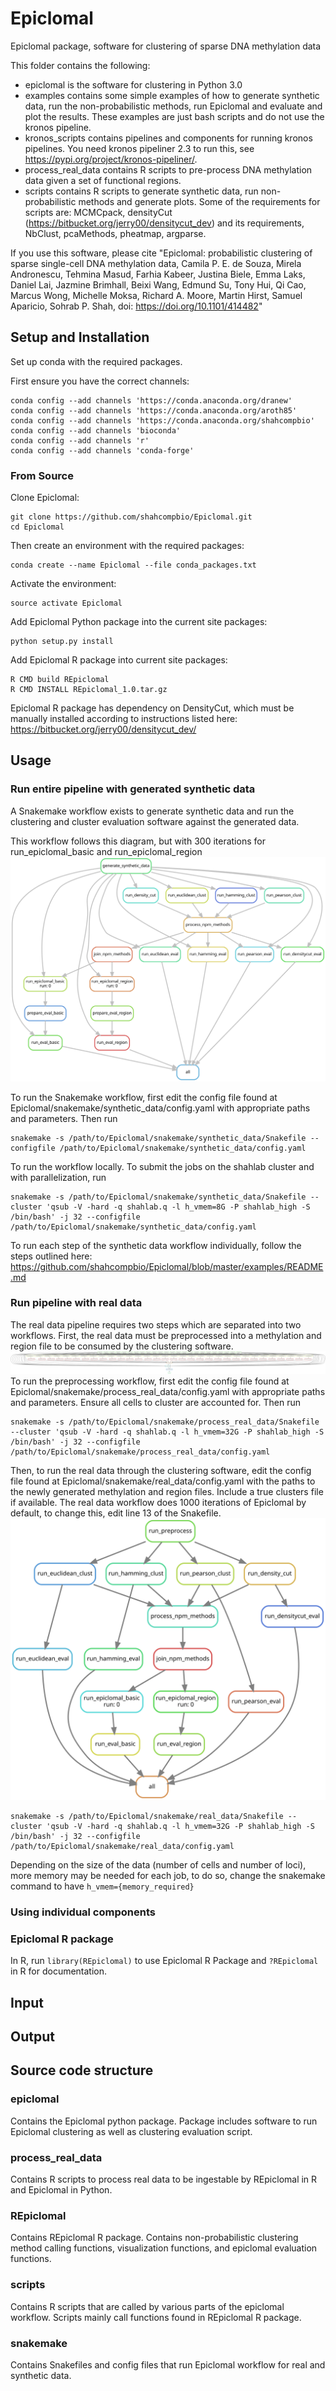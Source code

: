 # Epiclomal
Epiclomal package, software for clustering of sparse DNA methylation data

This folder contains the following:

- epiclomal is the software for clustering in Python 3.0
- examples contains some simple examples of how to generate synthetic data, run the non-probabilistic methods, run Epiclomal and evaluate and plot the results. These examples are just bash scripts and do not use the kronos pipeline.
- kronos_scripts contains pipelines and components for running kronos pipelines. You need kronos pipeliner 2.3 to run this, see https://pypi.org/project/kronos-pipeliner/.
- process_real_data contains R scripts to pre-process DNA methylation data given a set of functional regions.
- scripts contains R scripts to generate synthetic data, run non-probabilistic methods and generate plots. Some of the requirements for scripts are: MCMCpack, densityCut (https://bitbucket.org/jerry00/densitycut_dev) and its requirements, NbClust, pcaMethods, pheatmap, argparse.

If you use this software, please cite "Epiclomal: probabilistic clustering of sparse single-cell DNA methylation data,
Camila P. E. de Souza, Mirela Andronescu, Tehmina Masud, Farhia Kabeer, Justina Biele, Emma Laks, Daniel Lai, Jazmine Brimhall, Beixi Wang, Edmund Su, Tony Hui, Qi Cao, Marcus Wong, Michelle Moksa, Richard A. Moore, Martin Hirst, Samuel Aparicio, Sohrab P. Shah, doi: https://doi.org/10.1101/414482"


## Setup and Installation

Set up conda with the required packages.

First ensure you have the correct channels:
```
conda config --add channels 'https://conda.anaconda.org/dranew'
conda config --add channels 'https://conda.anaconda.org/aroth85'
conda config --add channels 'https://conda.anaconda.org/shahcompbio'
conda config --add channels 'bioconda'
conda config --add channels 'r'
conda config --add channels 'conda-forge'
```

### From Source

Clone Epiclomal:

```
git clone https://github.com/shahcompbio/Epiclomal.git
cd Epiclomal
```

Then create an environment with the required packages:

```
conda create --name Epiclomal --file conda_packages.txt
```

Activate the environment:

```
source activate Epiclomal
```

Add Epiclomal Python package into the current site packages:
```
python setup.py install
```

Add Epiclomal R package into current site packages:
```
R CMD build REpiclomal
R CMD INSTALL REpiclomal_1.0.tar.gz
```

Epiclomal R package has dependency on DensityCut, which must be manually installed according to instructions listed here: https://bitbucket.org/jerry00/densitycut_dev/

## Usage

### Run entire pipeline with generated synthetic data

A Snakemake workflow exists to generate synthetic data and run the clustering and cluster evaluation software against the generated data.

This workflow follows this diagram, but with 300 iterations for run_epiclomal_basic and run_epiclomal_region
![Alt text](./synthetic_data.svg)

To run the Snakemake workflow, first edit the config file found at Epiclomal/snakemake/synthetic_data/config.yaml with appropriate paths and parameters. Then run
```
snakemake -s /path/to/Epiclomal/snakemake/synthetic_data/Snakefile --configfile /path/to/Epiclomal/snakemake/synthetic_data/config.yaml
```
To run the workflow locally. To submit the jobs on the shahlab cluster and with parallelization, run
```
snakemake -s /path/to/Epiclomal/snakemake/synthetic_data/Snakefile --cluster 'qsub -V -hard -q shahlab.q -l h_vmem=8G -P shahlab_high -S /bin/bash' -j 32 --configfile /path/to/Epiclomal/snakemake/synthetic_data/config.yaml
```

To run each step of the synthetic data workflow individually, follow the steps outlined here: https://github.com/shahcompbio/Epiclomal/blob/master/examples/README.md

### Run pipeline with real data

The real data pipeline requires two steps which are separated into two workflows.
First, the real data must be preprocessed into a methylation and region file to be consumed by the clustering software.
![Alt text](./process_real_data.svg)
To run the preprocessing workflow, first edit the config file found at Epiclomal/snakemake/process_real_data/config.yaml with appropriate paths and parameters. Ensure all cells to cluster are accounted for. Then run

```
snakemake -s /path/to/Epiclomal/snakemake/process_real_data/Snakefile --cluster 'qsub -V -hard -q shahlab.q -l h_vmem=32G -P shahlab_high -S /bin/bash' -j 32 --configfile /path/to/Epiclomal/snakemake/process_real_data/config.yaml
```

Then, to run the real data through the clustering software, edit the config file found at Epiclomal/snakemake/real_data/config.yaml with the paths to the newly generated methylation and region files. Include a true clusters file if available.
The real data workflow does 1000 iterations of Epiclomal by default, to change this, edit line 13 of the Snakefile.
![Alt text](./real_data.svg)

```
snakemake -s /path/to/Epiclomal/snakemake/real_data/Snakefile --cluster 'qsub -V -hard -q shahlab.q -l h_vmem=32G -P shahlab_high -S /bin/bash' -j 32 --configfile /path/to/Epiclomal/snakemake/real_data/config.yaml
```

Depending on the size of the data (number of cells and number of loci), more memory may be needed for each job, to do so, change the snakemake command to have `h_vmem={memory_required}`

### Using individual components
### Epiclomal R package
In R, run `library(REpiclomal)` to use Epiclomal R Package and `?REpiclomal` in R for documentation.

## Input
## Output

## Source code structure
### epiclomal
Contains the Epiclomal python package. Package includes software to run Epiclomal clustering as well as clustering evaluation script.

### process_real_data
Contains R scripts to process real data to be ingestable by REpiclomal in R and Epiclomal in Python.

### REpiclomal
Contains REpiclomal R package. Contains non-probabilistic clustering method calling functions, visualization functions, and epiclomal evaluation functions.

### scripts
Contains R scripts that are called by various parts of the epiclomal workflow. Scripts mainly call functions found in REpiclomal R package.

### snakemake
Contains Snakefiles and config files that run Epiclomal workflow for real and synthetic data.



